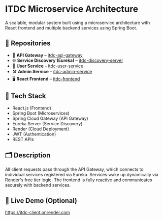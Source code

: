 # ITDC Microservice Architecture

A scalable, modular system built using a microservice architecture with React frontend and multiple backend services using Spring Boot.

## 🔧 Repositories

- 🚪 **API Gateway** – [itdc-api-gateway](https://github.com/Divyanshu-jhaa/itdc-api-gateway)
- 🌐 **Service Discovery (Eureka)** – [itdc-discovery-server](https://github.com/Divyanshu-jhaa/itdc-service-discovery)
- 👤 **User Service** – [itdc-user-service](https://github.com/Divyanshu-jhaa/itdc-user-service)
- 🛠️ **Admin Service** – [itdc-admin-service](https://github.com/Divyanshu-jhaa/itdc-admin-service)
- 🖥️ **React Frontend** – [itdc-frontend](https://github.com/Divyanshu-jhaa/itdc-client)

## 🧰 Tech Stack

- React.js (Frontend)
- Spring Boot (Microservices)
- Spring Cloud Gateway (API Gateway)
- Eureka Server (Service Discovery)
- Render (Cloud Deployment)
- JWT (Authentication)
- REST APIs

## 🗂 Description

All client requests pass through the API Gateway, which connects to individual services registered via Eureka. Services wake up dynamically via Render's free tier logic. The frontend is fully reactive and communicates securely with backend services.

## 🚀 Live Demo (Optional)
https://itdc-client.onrender.com
